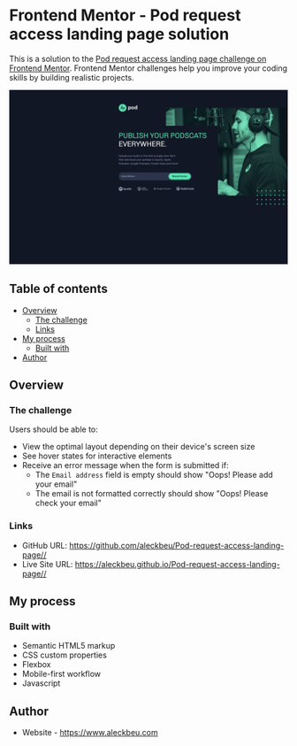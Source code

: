 # Frontend Mentor - Pod request access landing page solution

This is a solution to the [Pod request access landing page challenge on Frontend Mentor](https://www.frontendmentor.io/challenges/pod-request-access-landing-page-eyTmdkLSG). Frontend Mentor challenges help you improve your coding skills by building realistic projects.

![Screenshot](https://github.com/aleckbeu/Pod-request-access-landing-page//blob/gh-pages/assets/screenshot.png?raw=true)

## Table of contents

- [Overview](#overview)
  - [The challenge](#the-challenge)
  - [Links](#links)
- [My process](#my-process)
  - [Built with](#built-with)
- [Author](#author)

## Overview

### The challenge

Users should be able to:

- View the optimal layout depending on their device's screen size
- See hover states for interactive elements
- Receive an error message when the form is submitted if:
  - The `Email address` field is empty should show "Oops! Please add your email"
  - The email is not formatted correctly should show "Oops! Please check your email"

### Links

- GitHub URL: https://github.com/aleckbeu/Pod-request-access-landing-page//
- Live Site URL: https://aleckbeu.github.io/Pod-request-access-landing-page//

## My process

### Built with

- Semantic HTML5 markup
- CSS custom properties
- Flexbox
- Mobile-first workflow
- Javascript

## Author

- Website - https://www.aleckbeu.com
